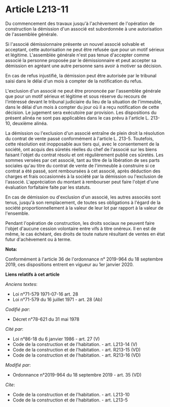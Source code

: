 # Article L213-11

Du commencement des travaux jusqu'à l'achèvement de l'opération de construction la démission d'un associé est subordonnée à
une autorisation de l'assemblée générale. 

Si l'associé démissionnaire présente un nouvel associé solvable et acceptant, cette autorisation ne peut être refusée que
pour un motif sérieux et légitime. L'assemblée générale n'est pas tenue d'accepter comme associé la personne proposée par le
démissionnaire et peut accepter sa démission en agréant une autre personne sans avoir à motiver sa décision. 

En cas de refus injustifié, la démission peut être autorisée par le tribunal saisi dans le délai d'un mois à compter de la
notification du refus. 

L'exclusion d'un associé ne peut être prononcée par l'assemblée générale que pour un motif sérieux et légitime et sous
réserve du recours de l'intéressé devant le   tribunal judiciaire du lieu de la situation de l'immeuble, dans le délai d'un
mois à compter du jour où il a reçu notification de cette décision. Le jugement sera exécutoire par provision. Les
dispositions du présent alinéa ne sont pas applicables dans le cas prévu à l'article L. 213-10, deuxième alinéa. 

La démission ou l'exclusion d'un associé entraîne de plein droit la résolution du contrat de vente passé conformément à
l'article L. 213-5. Toutefois, cette résolution est inopposable aux tiers qui, avec le consentement de la société, ont acquis
des sûretés réelles du chef de l'associé sur les biens faisant l'objet du contrat résolu et ont régulièrement publié ces
sûretés. Les sommes versées par cet associé, tant au titre de la libération de ses parts sociales qu'au titre du contrat de
vente de l'immeuble à construire si ce contrat a été passé, sont remboursées à cet associé, après déduction des charges et
frais occasionnés à la société par la démission ou l'exclusion de l'associé. L'appréciation du montant à rembourser peut
faire l'objet d'une évaluation forfaitaire faite par les statuts. 

En cas de démission ou d'exclusion d'un associé, les autres associés sont tenus, jusqu'à son remplacement, de toutes ses
obligations à l'égard de la société proportionnellement à la valeur de leur lot par rapport à la valeur de l'ensemble. 

Pendant l'opération de construction, les droits sociaux ne peuvent faire l'objet d'aucune cession volontaire entre vifs à
titre onéreux. Il en est de même, le cas échéant, des droits de toute nature résultant de ventes en état futur d'achèvement
ou à terme.

**Nota:**

Conformément à l'article 36 de l'ordonnance n° 2019-964 du 18 septembre 2019, ces dispositions entrent en vigueur au 1er
janvier 2020.

**Liens relatifs à cet article**

_Anciens textes_:

  - Loi n°71-579 1971-07-16 art. 28
  - Loi n°71-579 du 16 juillet 1971 - art. 28 (Ab)

_Codifié par_:

  - Décret n°78-621 du 31 mai 1978

_Cité par_:

  - Loi n°86-18 du 6 janvier 1986 - art. 27 (V)
  - Code de la construction et de l'habitation. - art. L213-14 (V)
  - Code de la construction et de l'habitation. - art. R213-15 (VD)
  - Code de la construction et de l'habitation. - art. R213-16 (VD)

_Modifié par_:

  - Ordonnance n°2019-964 du 18 septembre 2019 - art. 35 (VD)

_Cite_:

  - Code de la construction et de l'habitation. - art. L213-10
  - Code de la construction et de l'habitation. - art. L213-5
